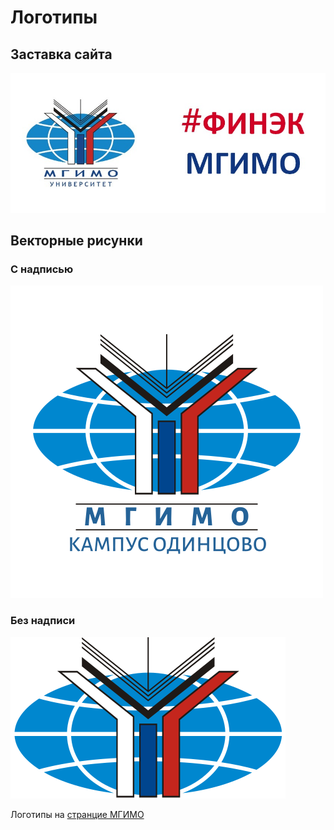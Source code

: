 # Логотипы

## Заставка сайта 

![](img/front_dash.jpg)

## Векторные рисунки

### C надписью

![](img/vector-caption.svg)

### Без надписи

![](img/vector.svg)


Логотипы на [странцие МГИМО](https://mgimo.ru/about/today/logo/)